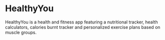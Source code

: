 # HealthyYou
HealthyYou is a health and fitness app featuring a nutritional tracker, health calculators, calories burnt tracker and personalized exercise plans based on muscle groups.
